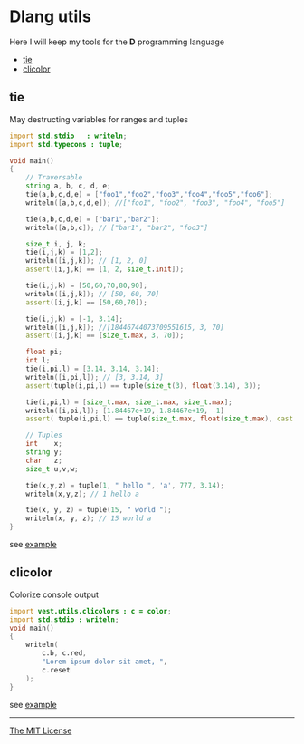 # Dlang utils
Here I will keep my tools for the **D** programming language

- [tie](#tie)
- [clicolor](#clicolor)

## tie

May destructing variables for ranges and tuples

```d
import std.stdio   : writeln;
import std.typecons : tuple;

void main()
{
    // Traversable
    string a, b, c, d, e;
    tie(a,b,c,d,e) = ["foo1","foo2","foo3","foo4","foo5","foo6"];
    writeln([a,b,c,d,e]); //["foo1", "foo2", "foo3", "foo4", "foo5"]

    tie(a,b,c,d,e) = ["bar1","bar2"];
    writeln([a,b,c]); // ["bar1", "bar2", "foo3"]

    size_t i, j, k;
    tie(i,j,k) = [1,2];
    writeln([i,j,k]); // [1, 2, 0]
    assert([i,j,k] == [1, 2, size_t.init]);

    tie(i,j,k) = [50,60,70,80,90];
    writeln([i,j,k]); // [50, 60, 70]
    assert([i,j,k] == [50,60,70]);

    tie(i,j,k) = [-1, 3.14];
    writeln([i,j,k]); //[18446744073709551615, 3, 70]
    assert([i,j,k] == [size_t.max, 3, 70]);

    float pi;
    int l;
    tie(i,pi,l) = [3.14, 3.14, 3.14];
    writeln([i,pi,l]); // [3, 3.14, 3]
    assert(tuple(i,pi,l) == tuple(size_t(3), float(3.14), 3));

    tie(i,pi,l) = [size_t.max, size_t.max, size_t.max];
    writeln([i,pi,l]); [1.84467e+19, 1.84467e+19, -1]
    assert( tuple(i,pi,l) == tuple(size_t.max, float(size_t.max), cast(int) size_t.max ) );

    // Tuples
    int    x;
    string y;
    char   z;
    size_t u,v,w;

    tie(x,y,z) = tuple(1, " hello ", 'a', 777, 3.14);
    writeln(x,y,z); // 1 hello a

    tie(x, y, z) = tuple(15, " world ");
    writeln(x, y, z); // 15 world a
}
```
see [example](exmpls/test_tie.d)

## clicolor

Colorize console output

```d
import vest.utils.clicolors : c = color;
import std.stdio : writeln;
void main()
{
    writeln(
        c.b, c.red,
        "Lorem ipsum dolor sit amet, ",
        c.reset
    );
}
```
see [example](exmpls/test_tie.d)

---
[The MIT License](LICENSE)
